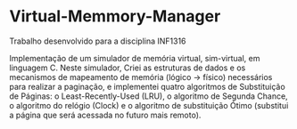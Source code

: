 # Virtual-Memmory-Manager
Trabalho desenvolvido para a disciplina INF1316

Implementação de um simulador de memória virtual, sim-virtual, em linguagem C. Neste simulador, Criei as estruturas de dados e os mecanismos de mapeamento de memória (lógico -> físico) necessários para realizar a paginação, e implementei quatro algoritmos de Substituição de Páginas: o Least-Recently-Used (LRU), o algoritmo de Segunda Chance, o algoritmo do relógio (Clock) e o algoritmo de substituição Ótimo (substitui a página que será acessada no futuro mais remoto).
